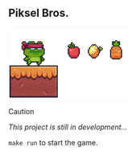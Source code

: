 ## Piksel Bros.

<img src="./docs/banner.gif" alt="piksel-bros" width="240"> <br>

> [!CAUTION]
> <i>This project is still in development...</i>

`make run` to start the game.
